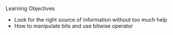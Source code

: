 Learning Objectives
- Look for the right source of information without too much help
- How to manipulate bits and use bitwise operator
